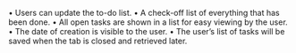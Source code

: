 • Users can update the to-do list. 
 • A check-off list of everything that has been done. 
 • All open tasks are shown in a list for easy viewing by the user. 
 • The date of creation is visible to the user.
 • The user’s list of tasks will be saved when the tab is closed and retrieved later. 

